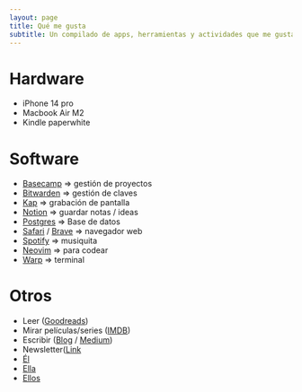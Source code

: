 ```yaml
---
layout: page
title: Qué me gusta
subtitle: Un compilado de apps, herramientas y actividades que me gusta hacer
---
```


# Hardware
- iPhone 14 pro
- Macbook Air M2
- Kindle paperwhite

# Software
- [Basecamp](https://basecamp.com) => gestión de proyectos
- [Bitwarden](https://bitwarden.com/) => gestión de claves
- [Kap](https://getkap.co) => grabación de pantalla
- [Notion](https://notion.so/) => guardar notas / ideas
- [Postgres](https://www.postgresql.org) => Base de datos
- [Safari](https://www.apple.com/safari/) / [Brave](https://brave.com/es/) => navegador web
- [Spotify](https://spotify.com) => musiquita
- [Neovim](https://neovim.io) => para codear
- [Warp](https://warp.dev/) => terminal

# Otros
- Leer ([Goodreads](https://www.goodreads.com/user/show/10355548-nico))
- Mirar películas/series ([IMDB](https://www.imdb.com/user/ur46820557/ratings?ref_=nv_usr_rt_4))
- Escribir ([Blog](https://nicogaldamez.com.ar) / [Medium](https://medium.com/@nicogaldamez))
- Newsletter([Link](https://world.hey.com/nicolas.galdamez)
- [Él](https://es.wikipedia.org/wiki/Lionel_Messi)
- [Ella](https://es.wikipedia.org/wiki/Kim_Wexler)
- [Ellos](https://es.wikipedia.org/wiki/Les_Luthiers)
